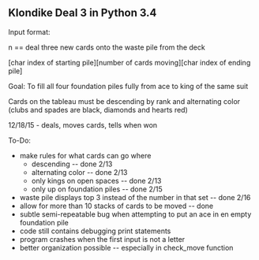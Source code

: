 ## Klondike Deal 3 in Python 3.4 ##

Input format:

n == deal three new cards onto the waste pile from the deck

[char index of starting pile][number of cards moving][char index of ending pile]

Goal:
 To fill all four foundation piles fully from ace to king of the same suit

 Cards on the tableau must be descending by rank and alternating color
 (clubs and spades are black, diamonds and hearts red)

12/18/15 - deals, moves cards, tells when won





To-Do:
 - make rules for what cards can go where
	- descending			-- done 2/13
	- alternating color		-- done 2/13
	- only kings on open spaces -- done 2/13
	- only up on foundation piles -- done 2/15
 - waste pile displays top 3 instead of the number in that set -- done 2/16
 - allow for more than 10 stacks of cards to be moved -- done
 - subtle semi-repeatable bug when attempting to put an ace in en empty foundation pile
 - code still contains debugging print statements
 - program crashes when the first input is not a letter
 - better organization possible -- especially in check_move function
